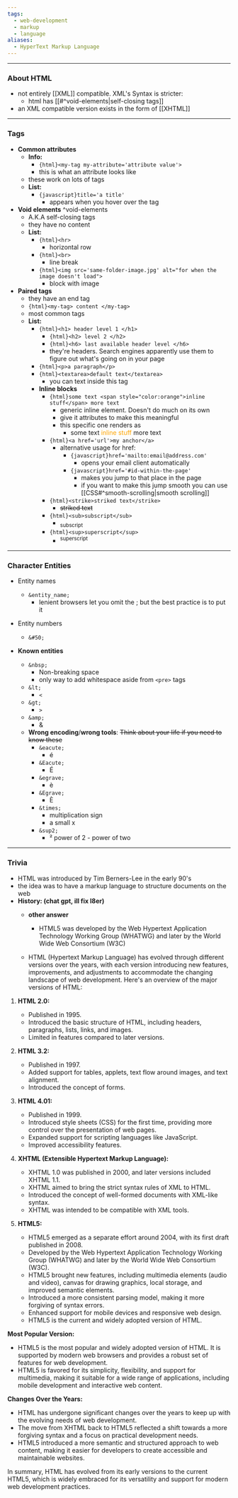 ```yaml
---
tags:
  - web-development
  - markup
  - language
aliases:
  - HyperText Markup Language
---
```

---

### About HTML

- not entirely [[XML]] compatible. XML's Syntax is stricter:
	- html has [[#^void-elements|self-closing tags]]
- an XML compatible version exists in the form of [[XHTML]]

---

### Tags

- **Common attributes**
	- **Info:**
		- `{html}<my-tag my-attribute='attribute value'>`
		- this is what an attribute looks like
	- these work on lots of tags
	- **List:**
		- `{javascript}title='a title'`
			- appears when you hover over the tag
- **Void elements** ^void-elements
	- A.K.A self-closing tags
	- they have no content
	- **List:**
		- `{html}<hr>`
			- horizontal row
		- `{html}<br>`
			- line break
		- `{html}<img src='same-folder-image.jpg' alt="for when the image doesn't load">`
			- block with image
- **Paired tags**
	- they have an end tag
	- `{html}<my-tag> content </my-tag>`
	- most common tags
	- **List:**
		- `{html}<h1> header level 1 </h1>`
			- `{html}<h2> level 2 </h2>`
			- `{html}<h6> last available header level </h6>`
			- they're headers. Search engines apparently use them to figure out what's going on in your page
		- `{html}<p>a paragraph</p>`
		- `{html}<textarea>default text</textarea>`
			- you can text inside this tag
		- **Inline blocks**
			- `{html}some text <span style="color:orange">inline stuff</span> more text`
				- generic inline element. Doesn't do much on its own
				- give it attributes to make this meaningful
				- this specific one renders as
					- some text <span style="color:orange">inline stuff</span> more text
			- `{html}<a href='url'>my anchor</a>`
				- alternative usage for href:
					- `{javascript}href='mailto:email@address.com'`
						- opens your email client automatically
					- `{javascript}href='#id-within-the-page'`
						- makes you jump to that place in the page
						- if you want to make this jump smooth you can use [[CSS#^smooth-scrolling|smooth scrolling]]
			- `{html}<strike>striked text</strike>`
				- <strike>striked text</strike>
			- `{html}<sub>subscript</sub>`
				- <sub>subscript</sub>
			- `{html}<sup>superscript</sup>`
				- <sup>superscript</sup>
	
---

### Character Entities

- Entity names
	- `&entity_name;`
		- lenient browsers let you omit the ; but the best practice is to put it
- Entity numbers
	- `&#50;`
	
- **Known entities**
	- `&nbsp;`
		- Non-breaking space
		- only way to add whitespace aside from `<pre>` tags
	- `&lt;` 
		- `<`
	- `&gt;`
		- `>`
	- `&amp;`
		- &
	- **Wrong encoding**/**wrong tools**:
		~~Think about your life if you need to know these~~
		- `&eacute;`
			- é
		- `&Eacute;`
			- É
		- `&egrave;`
			- è
		- `&Egrave;`
			- È
		- `&times;`
			- multiplication sign
			- a small x
		- `&sup2;`
			- ² power of 2 - power of two

---

### Trivia

- HTML was introduced by Tim Berners-Lee in the early 90's
- the idea was to have a markup language to structure documents on the web
- **History: (chat gpt, ill fix l8er)**
	- **other answer**
		- HTML5 was developed by the Web Hypertext Application Technology Working Group (WHATWG) and later by the World Wide Web Consortium (W3C)

	- HTML (Hypertext Markup Language) has evolved through different versions over the years, with each version introducing new features, improvements, and adjustments to accommodate the changing landscape of web development. Here's an overview of the major versions of HTML:

1. **HTML 2.0:**
    
    - Published in 1995.
    - Introduced the basic structure of HTML, including headers, paragraphs, lists, links, and images.
    - Limited in features compared to later versions.
2. **HTML 3.2:**
    
    - Published in 1997.
    - Added support for tables, applets, text flow around images, and text alignment.
    - Introduced the concept of forms.
3. **HTML 4.01:**
    
    - Published in 1999.
    - Introduced style sheets (CSS) for the first time, providing more control over the presentation of web pages.
    - Expanded support for scripting languages like JavaScript.
    - Improved accessibility features.
4. **XHTML (Extensible Hypertext Markup Language):**
    
    - XHTML 1.0 was published in 2000, and later versions included XHTML 1.1.
    - XHTML aimed to bring the strict syntax rules of XML to HTML.
    - Introduced the concept of well-formed documents with XML-like syntax.
    - XHTML was intended to be compatible with XML tools.
5. **HTML5:**
    
    - HTML5 emerged as a separate effort around 2004, with its first draft published in 2008.
    - Developed by the Web Hypertext Application Technology Working Group (WHATWG) and later by the World Wide Web Consortium (W3C).
    - HTML5 brought new features, including multimedia elements (audio and video), canvas for drawing graphics, local storage, and improved semantic elements.
    - Introduced a more consistent parsing model, making it more forgiving of syntax errors.
    - Enhanced support for mobile devices and responsive web design.
    - HTML5 is the current and widely adopted version of HTML.

**Most Popular Version:**

- HTML5 is the most popular and widely adopted version of HTML. It is supported by modern web browsers and provides a robust set of features for web development.
- HTML5 is favored for its simplicity, flexibility, and support for multimedia, making it suitable for a wide range of applications, including mobile development and interactive web content.

**Changes Over the Years:**

- HTML has undergone significant changes over the years to keep up with the evolving needs of web development.
- The move from XHTML back to HTML5 reflected a shift towards a more forgiving syntax and a focus on practical development needs.
- HTML5 introduced a more semantic and structured approach to web content, making it easier for developers to create accessible and maintainable websites.

In summary, HTML has evolved from its early versions to the current HTML5, which is widely embraced for its versatility and support for modern web development practices.
